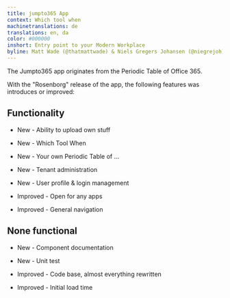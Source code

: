 ```yaml
---
title: jumpto365 App
context: Which tool when
machinetranslations: de
translations: en, da
color: #000000
inshort: Entry point to your Modern Workplace
byline: Matt Wade (@thatmattwade) & Niels Gregers Johansen (@niegrejoh)
---
```


The Jumpto365 app originates from the Periodic Table of Office 365. 

With the "Rosenborg" release of the app, the following features was introduces or improved:

## Functionality

* New - Ability to upload own stuff

* New - Which Tool When

* New - Your own Periodic Table of …

* New - Tenant administration

* New - User profile & login management

* Improved - Open for any apps

* Improved - General navigation

## None functional

* New - Component documentation

* New - Unit test

* Improved - Code base, almost everything rewritten

* Improved - Initial load time


